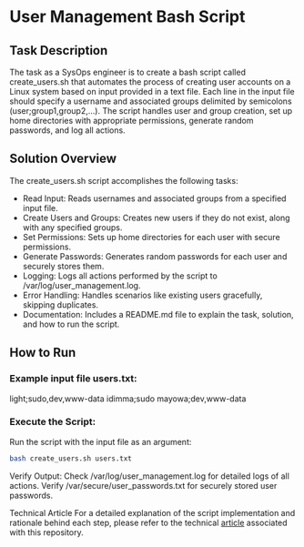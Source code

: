 # User Management Bash Script

## Task Description

The task as a SysOps engineer is to create a bash script called create_users.sh that automates the process of creating user accounts on a Linux system based on input provided in a text file. Each line in the input file should specify a username and associated groups delimited by semicolons (user;group1,group2,...). The script handles user and group creation, set up home directories with appropriate permissions, generate random passwords, and log all actions.

## Solution Overview

The create_users.sh script accomplishes the following tasks:

- Read Input: Reads usernames and associated groups from a specified input file.
- Create Users and Groups: Creates new users if they do not exist, along with any specified groups.
- Set Permissions: Sets up home directories for each user with secure permissions.
- Generate Passwords: Generates random passwords for each user and securely stores them.
- Logging: Logs all actions performed by the script to /var/log/user_management.log.
- Error Handling: Handles scenarios like existing users gracefully, skipping duplicates.
- Documentation: Includes a README.md file to explain the task, solution, and how to run the script.

## How to Run

### Example input file users.txt:

light;sudo,dev,www-data
idimma;sudo
mayowa;dev,www-data

### Execute the Script:

Run the script with the input file as an argument:

```bash
bash create_users.sh users.txt
```

Verify Output:
Check /var/log/user_management.log for detailed logs of all actions.
Verify /var/secure/user_passwords.txt for securely stored user passwords.

Technical Article
For a detailed explanation of the script implementation and rationale behind each step, please refer to the technical [article](https://nwanoch.medium.com/automating-linux-user-creation-with-bash-scripts-ef7348cf3696)
associated with this repository.
